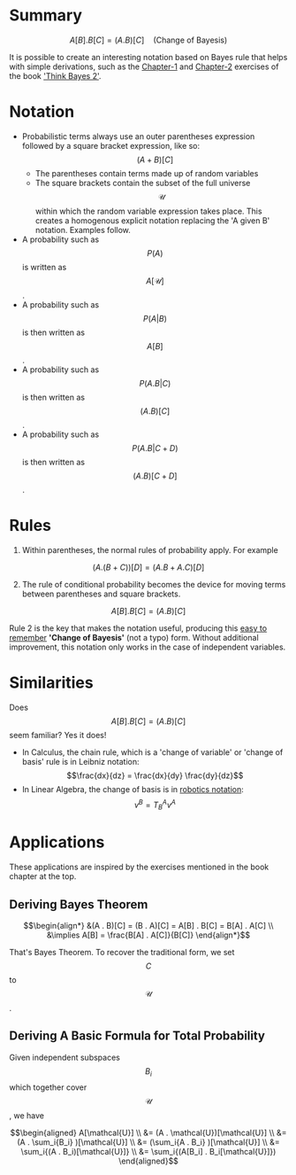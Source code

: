 <script type="text/javascript" id="MathJax-script" async
  src="https://cdn.jsdelivr.net/npm/mathjax@3/es5/tex-mml-chtml.js">
</script>

# Summary

$$ A[B] . B[C] = (A . B)[C] \quad \text{(Change of Bayesis)}$$ 

It is possible to create an interesting notation based on Bayes rule that helps with simple derivations, such as the [Chapter-1](https://colab.research.google.com/github/AllenDowney/ThinkBayes2/blob/master/notebooks/chap01.ipynb) and [Chapter-2](https://colab.research.google.com/github/AllenDowney/ThinkBayes2/blob/master/notebooks/chap02.ipynb) exercises of the book ['Think Bayes 2'](https://allendowney.github.io/ThinkBayes2/).

# Notation
  - Probabilistic terms always use an outer parentheses expression followed by a square bracket expression, like so: $$(A + B)[C]$$
    - The parentheses contain terms made up of random variables
    - The square brackets contain the subset of the full universe $$\mathcal{U}$$ within which the random variable expression takes place. This creates a homogenous explicit notation replacing the 'A given B' notation. Examples follow.
  - A probability such as $$P(A)$$ is written as $$A[\mathcal{U}]$$. 
  - A probability such as $$P(A \vert B)$$ is then written as $$A[B]$$.
  - A probability such as $$P(A.B \vert C)$$ is then written as $$(A . B)[C]$$.
  - A probability such as $$P(A.B \vert C+D)$$ is then written as $$(A . B)[C + D]$$.
 
# Rules
  1. Within parentheses, the normal rules of probability apply. For example 
   
   $$(A . (B + C))[D] =  (A . B + A . C)[D]$$
  
  2. The rule of conditional probability becomes the device for moving terms between parentheses and square brackets. 
  
  $$ A[B] . B[C] = (A . B)[C] $$

Rule 2 is the key that makes the notation useful, producing this [easy to remember]((short-notes/2022-04-01-remember-bayes.md)) **'Change of Bayesis'** (not a typo) form. Without additional improvement, this notation only works in the case of independent variables. 

# Similarities

Does $$ A[B] . B[C] = (A . B)[C] $$ seem familiar? Yes it does!

* In Calculus, the chain rule, which is a 'change of variable' or 'change of basis' rule is in Leibniz notation: $$\frac{dx}{dz} = \frac{dx}{dy} \frac{dy}{dz}$$
* In Linear Algebra, the change of basis is in [robotics notation](https://www.cs.columbia.edu/~allen/F17/NOTES/frames2.pdf): $$v^B = T^A_B v^A$$

# Applications

These applications are inspired by the exercises mentioned in the book chapter at the top.

## Deriving Bayes Theorem

$$\begin{align*} 
&(A . B)[C] = (B . A)[C] = A[B] . B[C] = B[A] . A[C] 
\\ &\implies A[B] = \frac{B[A] . A[C]}{B[C]}
\end{align*}$$

That's Bayes Theorem. To recover the traditional form, we set $$C$$ to $$\mathcal{U}$$. 

## Deriving A Basic Formula for Total Probability

Given independent subspaces $$B_i$$ which together cover $$\mathcal{U}$$, we have

$$\begin{aligned} 
A[\mathcal{U}] 
\\ &= (A . \mathcal{U})[\mathcal{U}] 
\\ &= (A . \sum_i{B_i} )[\mathcal{U}] 
\\ &= (\sum_i{A . B_i} )[\mathcal{U}] 
\\ &= \sum_i{(A . B_i)[\mathcal{U}]}
\\ &= \sum_i{(A[B_i] . B_i[\mathcal{U}]})
\end{aligned}$$

